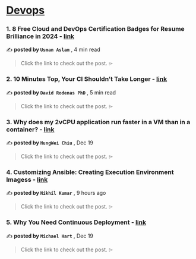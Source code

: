 
<h1><a href=https://medium.com/tag/devops/recommended target="_blank" rel="noopener noreferrer">Devops</a></h1>
<h3>1. 8 Free Cloud and DevOps Certification Badges for Resume Brilliance in 2024 - <a href=https://medium.com/@cloudmize/free-cloud-and-devops-certification-badges-for-resume-brilliance-in-2024-544e939016fe?source=tag_recommended_feed---------0-84----------devops----------4a077810_1575_4f80_9b0d_19c8513320b2------- target="_blank" rel="noopener noreferrer">link</a></h3>

✍️ **posted by `Usman Aslam`** <date> , 4 min read</date>

<blockquote>Click the link to check out the post. ⌲</blockquote>

<h3>2. 10 Minutes Top, Your CI Shouldn’t Take Longer - <a href=https://medium.com/@drpicox/10-minutes-top-your-ci-shouldnt-take-longer-723ec18bee7c?source=tag_recommended_feed---------1-107----------devops----------4a077810_1575_4f80_9b0d_19c8513320b2------- target="_blank" rel="noopener noreferrer">link</a></h3>

✍️ **posted by `David Rodenas PhD`** <date> , 5 min read</date>

<blockquote>Click the link to check out the post. ⌲</blockquote>

<h3>3. Why does my 2vCPU application run faster in a VM than in a container? - <a href=https://medium.com/@hwchiu/why-does-my-2vcpu-application-run-faster-in-a-vm-than-in-a-container-6438ffaba245?source=tag_recommended_feed---------2-85----------devops----------4a077810_1575_4f80_9b0d_19c8513320b2------- target="_blank" rel="noopener noreferrer">link</a></h3>

✍️ **posted by `HungWei Chiu`** <date> , Dec 19</date>

<blockquote>Click the link to check out the post. ⌲</blockquote>

<h3>4. Customizing Ansible: Creating Execution Environment Imagess - <a href=https://medium.com/techbeatly/customizing-ansible-creating-execution-environment-imagess-f30ff17aa859?source=tag_recommended_feed---------3-84----------devops----------4a077810_1575_4f80_9b0d_19c8513320b2------- target="_blank" rel="noopener noreferrer">link</a></h3>

✍️ **posted by `Nikhil Kumar`** <date> , 9 hours ago</date>

<blockquote>Click the link to check out the post. ⌲</blockquote>

<h3>5. Why You Need Continuous Deployment - <a href=https://medium.com/@hart-michael/why-you-need-continuous-deployment-93d7b5936523?source=tag_recommended_feed---------4-107----------devops----------4a077810_1575_4f80_9b0d_19c8513320b2------- target="_blank" rel="noopener noreferrer">link</a></h3>

✍️ **posted by `Michael Hart`** <date> , Dec 19</date>

<blockquote>Click the link to check out the post. ⌲</blockquote>

